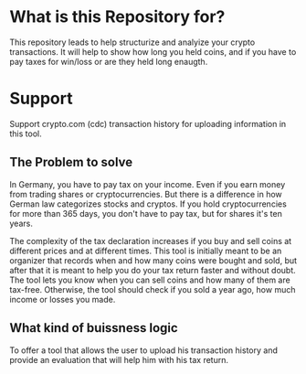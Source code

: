 # What is this Repository for?
This repository leads to help structurize and analyize your crypto transactions. It will help to show how long you held coins, and if you have to pay taxes for win/loss or are they held long enaugth.

# Support
Support crypto.com (cdc) transaction history for uploading information in this tool.

## The Problem to solve
In Germany, you have to pay tax on your income. Even if you earn money from trading shares or cryptocurrencies. But there is a difference in how German law categorizes stocks and cryptos. If you hold cryptocurrencies for more than 365 days, you don't have to pay tax, but for shares it's ten years.

The complexity of the tax declaration increases if you buy and sell coins at different prices and at different times. This tool is initially meant to be an organizer that records when and how many coins were bought and sold, but after that it is meant to help you do your tax return faster and without doubt. The tool lets you know when you can sell coins and how many of them are tax-free. Otherwise, the tool should check if you sold a year ago, how much income or losses you made. 

## What kind of buissness logic
To offer a tool that allows the user to upload his transaction history and provide an evaluation that will help him with his tax return.
